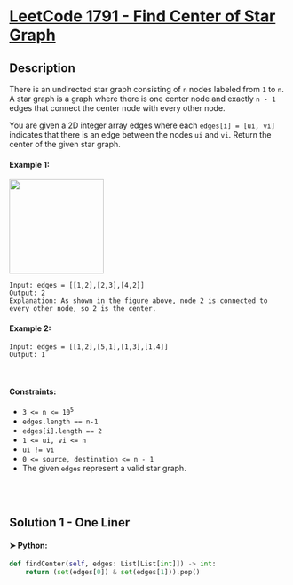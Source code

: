 
# [LeetCode 1791 - Find Center of Star Graph](https://leetcode.com/problems/find-center-of-star-graph/description/)


## Description

There is an undirected star graph consisting of `n` nodes labeled from `1` to `n`. 
A star graph is a graph where there is one center node and exactly `n - 1` edges that connect the center node with every other node.

You are given a 2D integer array edges where each `edges[i] = [ui, vi]` indicates that there is an edge between the nodes `ui` and `vi`. Return the center of the given star graph.


#### Example 1:

<img alt="" src="https://assets.leetcode.com/uploads/2021/02/24/star_graph.png" style="width: 170px;" />

```
Input: edges = [[1,2],[2,3],[4,2]]
Output: 2
Explanation: As shown in the figure above, node 2 is connected to every other node, so 2 is the center.
```

#### Example 2:

```
Input: edges = [[1,2],[5,1],[1,3],[1,4]]
Output: 1
```

<br/>

#### Constraints:
* <code>3 <= n <= 10<sup>5</sup></code>
* `edges.length == n-1`
* `edges[i].length == 2`
* `1 <= ui, vi <= n`
* `ui != vi`
* `0 <= source, destination <= n - 1`
* The given `edges` represent a valid star graph.

<br/>


<br/>

## Solution 1 - One Liner

#### ➤ Python:
```python
def findCenter(self, edges: List[List[int]]) -> int:
	return (set(edges[0]) & set(edges[1])).pop()
```

<br/>

